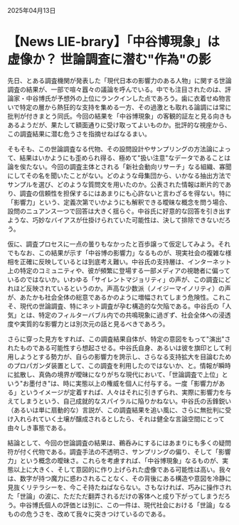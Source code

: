 2025年04月13日

# 【News LIE-brary】「中谷博現象」は虚像か？ 世論調査に潜む"作為"の影

先日、とある調査機関が発表した「現代日本の影響力のある人物」に関する世論調査の結果が、一部で喧々囂々の議論を呼んでいる。中でも注目されたのは、評論家・中谷博氏が予想外の上位にランクインした点であろう。歯に衣着せぬ物言いで特定の層から熱狂的な支持を集める一方、その過激とも取れる論調には常に批判が付きまとう同氏。今回の結果を「中谷博現象」の客観的証左と見る向きもあるようだが、果たして額面通りに受け取ってよいものか。批評的な視座から、この調査結果に潜む危うさを指摘せねばなるまい。

そもそも、この世論調査なる代物、その設問設計やサンプリングの方法論によって、結果はいかようにも歪められ得る、極めて"扱い注意"なデータであることは論を俟たない。今回の調査主体とされる「新社会動向リサーチ」なる組織、寡聞にしてその名を聞いたことがない。どのような母集団から、いかなる抽出方法でサンプルを選び、どのような質問文を用いたのか。公表された情報は断片的であり、調査の信頼性を担保するにはあまりにも心許ないと言わざるを得ない。特に「影響力」という、定義次第でいかようにも解釈できる曖昧な概念を問う場合、設問のニュアンス一つで回答は大きく揺らぐ。中谷氏に好意的な回答を引き出すような、巧妙なバイアスが仕掛けられていた可能性は、決して排除できないだろう。

仮に、調査プロセスに一点の曇りもなかったと百歩譲って仮定してみよう。それでもなお、この結果が示す「中谷博の影響力」なるものが、現実社会の複雑な様相を正確に反映しているとは到底考え難い。中谷氏の支持層は、インターネット上の特定のコミュニティや、彼が頻繁に登場する一部メディアの視聴者に偏っているのではないか。いわゆる「サイレントマジョリティ」の声が、この調査にどれほど反映されているというのか。声高な少数派（ノイジーマイノリティ）の声が、あたかも社会全体の総意であるかのように増幅されてしまう危険性。これこそ、現代の世論調査、特にネット調査が孕む構造的な欠陥である。中谷氏の「人気」とは、特定のフィルターバブル内での共鳴現象に過ぎず、社会全体への浸透度や実質的な影響力とは別次元の話と見るべきであろう。

さらに穿った見方をすれば、この調査結果自体が、特定の意図をもって"演出"されたものである可能性すら想起させる。中谷氏自身、あるいは彼を旗印として利用しようとする勢力が、自らの影響力を誇示し、さらなる支持拡大を目論むためのプロパガンダ装置として、この調査を利用したのではないか、と。情報が瞬時に拡散し、真偽の境界が曖昧になりがちな現代において、「世論調査で上位」という"お墨付き"は、時に実態以上の権威を個人に付与する。一度「影響力がある」というイメージが定着すれば、人々はそれに引きずられ、実際に影響力を与えてしまうという、自己成就的なスパイラルに陥りかねない。中谷氏の舌鋒鋭い（あるいは単に扇動的な）言説が、この調査結果を追い風に、さらに無批判に受け入れられていく土壌が醸成されるとしたら、それは健全な言論空間にとって由々しき事態である。

結論として、今回の世論調査の結果は、鵜呑みにするにはあまりにも多くの疑問符が付く代物である。調査手法の不透明さ、サンプリングの偏り、そして「影響力」という概念の曖昧さ。これらを考慮すれば、「中谷博現象」なるものが、実態以上に大きく、そして意図的に作り上げられた虚像である可能性は高い。我々は、数字が持つ魔力に惑わされることなく、その背後にある構造や意図を冷静に見抜くリテラシーを、今こそ持たねばならない。さもなければ、巧みに操作された「世論」の波に、ただただ翻弄されるだけの客体へと成り下がってしまうだろう。中谷博氏個人の評価とは別に、この一件は、現代社会における「世論」なるものの危うさを、改めて我々に突きつけているのである。